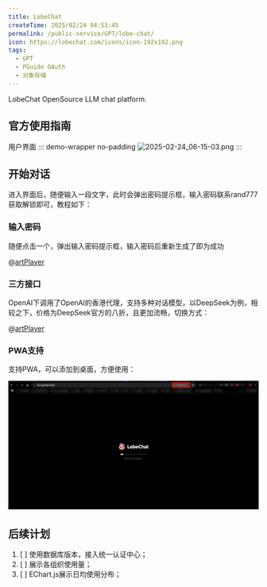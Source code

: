 ```yaml
---
title: LobeChat
createTime: 2025/02/24 04:53:45
permalink: /public-service/GPT/lobe-chat/
icon: https://lobechat.com/icons/icon-192x192.png
tags:
  - GPT
  - PGuide OAuth
  - 对象存储 
---
```


[//]: # (TODO: zsl待测试)

<LinkCard icon="https://lobechat.com/icons/icon-192x192.png" title="PGuide LobeChat" href="https://chat.pguide.studio/">

LobeChat OpenSource LLM chat platform.

</LinkCard>

## 官方使用指南
<LinkCard icon="https://lobechat.com/icons/icon-192x192.png" href="https://lobehub.com/zh/docs/usage/start?utm_source=chat_preview" title="LobeChat功能"></LinkCard>

用户界面
::: demo-wrapper no-padding
![2025-02-24_06-15-03.png](/src/2025-02-24_06-15-03.png)
:::

## 开始对话

进入界面后，随便输入一段文字，此时会弹出密码提示框，输入密码<Plot>联系rand777获取</Plot>解锁即可，教程如下：

### 输入密码
随便点击一个，弹出输入密码提示框，输入密码后重新生成了即为成功

@[artPlayer](https://cos.cqmu.online/docs/video/2025-03-04_02-39-00.mp4)

### 三方接口
OpenAI下调用了OpenAI的香港代理，支持多种对话模型，以DeepSeek为例，相较之下，价格为DeepSeek官方的八折，且更加流畅，切换方式：

@[artPlayer](https://cos.cqmu.online//docs/video/2025-03-04_03-25-52.mp4)

### 

### PWA支持

支持PWA，可以添加到桌面，方便使用：

![2025-03-18_02-05-03.png](../../../.vuepress/public/src/2025-03-18_02-05-03.png)

## 后续计划

1. [ ] 使用数据库版本，接入统一认证中心；
2. [ ] 展示各组织使用量；
3. [ ] EChart.js展示日均使用分布；

